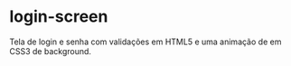 # login-screen
Tela de login e senha com validações em HTML5 e uma animação de em CSS3 de background. 
